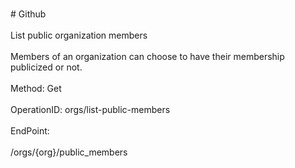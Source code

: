 <br>#     Github</br>
<br>List public organization members</br>
<br>Members of an organization can choose to have their membership publicized or not.</br>
<br>Method: Get</br>
<br>OperationID: orgs/list-public-members</br>
<br>EndPoint:</br>
<br>/orgs/{org}/public_members</br>
